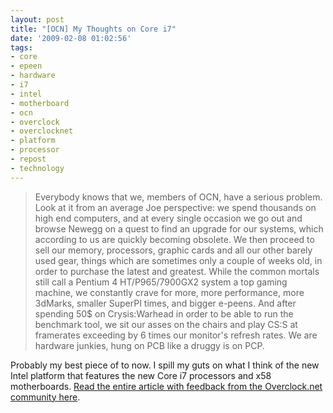 ```yaml
---
layout: post
title: "[OCN] My Thoughts on Core i7"
date: '2009-02-08 01:02:56'
tags:
- core
- epeen
- hardware
- i7
- intel
- motherboard
- ocn
- overclock
- overclocknet
- platform
- processor
- repost
- technology
---
```


<blockquote>Everybody knows that we, members of OCN, have a serious problem. Look at it from an average Joe perspective: we spend thousands on high end computers, and at every single occasion we go out and browse Newegg on a quest to find an upgrade for our systems, which according to us are quickly becoming obsolete. We then proceed to sell our memory, processors, graphic cards and all our other barely used gear, things which are sometimes only a couple of weeks old, in order to purchase the latest and greatest. While the common mortals still call a Pentium 4 HT/P965/7900GX2 system a top gaming machine, we constantly crave for more, more performance, more 3dMarks, smaller SuperPI times, and bigger e-peens. And after spending 50$ on Crysis:Warhead in order to be able to run the benchmark tool, we sit our asses on the chairs and play CS:S at framerates exceeding by 6 times our monitor's refresh rates. We are hardware junkies, hung on PCB like a druggy is on PCP. </blockquote>
Probably my best piece of to now. I spill my guts on what I think of the new Intel platform that features the new Core i7 processors and x58 motherboards. <a href="http://www.overclock.net/blogs/max302/786-my-thoughts-core-i7.html">Read the entire article with feedback from the Overclock.net community here</a>.